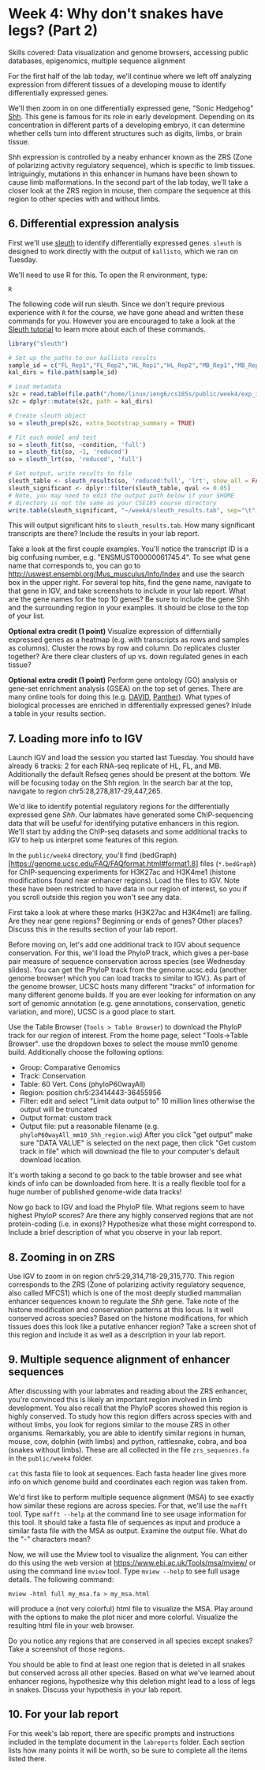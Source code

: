 # Week 4: Why don't snakes have legs? (Part 2)
Skills covered: Data visualization and genome browsers, accessing public databases, epigenomics, multiple sequence alignment

For the first half of the lab today, we'll continue where we left off analyzing expression from different tissues of a developing mouse to identify differentially expressed genes.

We'll then zoom in on one differentially expressed gene, "Sonic Hedgehog" [Shh](https://en.wikipedia.org/wiki/Sonic_hedgehog). This gene is famous for its role in early development. Depending on its concentration in different parts of a developing embryo, it can determine whether cells turn into different structures such as digits, limbs, or brain tissue.

Shh expression is controlled by a neaby enhancer known as the ZRS (Zone of polarizing activity regulatory sequence), which is specific to limb tissues. Intriguingly, mutations in this enhancer in humans have been shown to cause limb malformations. In the second part of the lab today, we'll take a closer look at the ZRS region in mouse, then compare the sequence at this region to other species with and without limbs.

## 6. Differential expression analysis

First we'll use [sleuth](https://pachterlab.github.io/sleuth) to identify differentially expressed genes. `sleuth` is designed to work directly with the output of `kallisto`, which we ran on Tuesday.

We'll need to use R for this. To open the R environment, type:

```
R
```

The following code will run sleuth. Since we don't require previous experience with `R` for the course, we have gone ahead and written these commands for you. However you are encouraged to take a look at the [Sleuth tutorial](https://pachterlab.github.io/sleuth_walkthroughs/trapnell/analysis.html) to learn more about each of these commands.
```R
library("sleuth")

# Set up the paths to our kallisto results
sample_id = c("FL_Rep1","FL_Rep2","HL_Rep1","HL_Rep2","MB_Rep1","MB_Rep2")
kal_dirs = file.path(sample_id)

# Load metadata
s2c = read.table(file.path("/home/linux/ieng6/cs185s/public/week4/exp_info.txt"), header = TRUE, stringsAsFactors=FALSE)
s2c = dplyr::mutate(s2c, path = kal_dirs)

# Create sleuth object
so = sleuth_prep(s2c, extra_bootstrap_summary = TRUE)

# Fit each model and test
so = sleuth_fit(so, ~condition, 'full')
so = sleuth_fit(so, ~1, 'reduced')
so = sleuth_lrt(so, 'reduced', 'full')

# Get output, write results to file
sleuth_table <- sleuth_results(so, 'reduced:full', 'lrt', show_all = FALSE)
sleuth_significant <- dplyr::filter(sleuth_table, qval <= 0.05)
# Note, you may need to edit the output path below if your $HOME
# directory is not the same as your CSE185 course directory
write.table(sleuth_significant, "~/week4/sleuth_results.tab", sep="\t", quote=FALSE)
```

This will output significant hits to `sleuth_results.tab`. How many significant transcripts are there? Include the results in your lab report.

Take a look at the first couple examples. You'll notice the transcript ID is a big confusing number, e.g. "ENSMUST00000061745.4". To see what gene name that corresponds to, you can go to http://uswest.ensembl.org/Mus_musculus/Info/Index and use the search box in the upper right. For several top hits, find the gene name, navigate to that gene in IGV, and take screenshots to include in your lab report. What are the gene names for the top 10 genes? Be sure to include the gene Shh and the surrounding region in your examples. It should be close to the top of your list. 

**Optional extra credit (1 point)**
Visualize expression of differntially expressed genes as a heatmap (e.g. with transcripts as rows and samples as columns). Cluster the rows by row and column. Do replicates cluster together? Are there clear clusters of up vs. down regulated genes in each tissue?

**Optional extra credit (1 point)**
Perform gene ontology (GO) analysis or gene-set enrichment analysis (GSEA) on the top set of genes. There are many online tools for doing this (e.g. [DAVID](https://david.ncifcrf.gov/), [Panther](http://pantherdb.org/)). What types of biological processes are enriched in differentially expressed genes? Inlude a table in your results section.

## 7. Loading more info to IGV
Launch IGV and load the session you started last Tuesday. You should have already 6 tracks: 2 for each RNA-seq replicate of HL, FL, and MB. Additionally the default Refseq genes should be present at the bottom. We will be focusing today on the Shh region. In the search bar at the top, navigate to region chr5:28,278,817-29,447,265.

We'd like to identify potential regulatory regions for the differentially expressed gene *Shh*. Our labmates have generated some ChIP-sequencing data that will be useful for identifying putative enhancers in this region. We'll start by adding the ChIP-seq datasets and some additional tracks to IGV to help us interpret some features of this region.

In the `public/week4` directory, you'll find (bedGraph)[https://genome.ucsc.edu/FAQ/FAQformat.html#format1.8] files (`*.bedGraph`) for ChIP-sequencing experiments for H3K27ac and H3K4me1 (histone modifications found near enhancer regions). Load the files to IGV. Note these have been restricted to have data in our region of interest, so you if you scroll outside this region you won't see any data.

First take a look at where these marks (H3K27ac and H3K4me1) are falling. Are they near gene regions? Beginning or ends of genes? Other places? Discuss this in the results section of your lab report.

Before moving on, let's add one additional track to IGV about sequence conservation. For this, we'll load the PhyloP track, which gives a per-base pair measure of sequence conservation across species (see Wednesday slides). You can get the PhyloP track from the genome.ucsc.edu (another genome browser! which you can load tracks to similar to IGV.). As part of the genome browser, UCSC hosts many different "tracks" of information for many different genome builds. If you are ever looking for information on any sort of genomic annotation (e.g. gene annotations, conservation, genetic variation, and more), UCSC is a good place to start.

Use the Table Browser (`Tools > Table Browser`) to download the PhyloP track for our region of interest. From the home page, select "Tools->Table Browser". use the dropdown boxes to select the mouse mm10 genome build. Additionally choose the following options:
* Group: Comparative Genomics
* Track: Conservation
* Table: 60 Vert. Cons (phyloP60wayAll)
* Region: position chr5:23414443-36455956
* Filter: edit and select "Limit data output to" 10 million lines otherwise the output will be truncated
* Output format: custom track
* Output file: put a reasonable filename (e.g. `phyloP60wayAll_mm10_Shh_region.wig`)
After you click "get output" make sure "DATA VALUE" is selected on the next page, then click "Get custom track in file" which will download the file to your computer's default download location.

It's worth taking a second to go back to the table browser and see what kinds of info can be downloaded from here. It is a really flexible tool for a huge number of published genome-wide data tracks!

Now go back to IGV and load the PhyloP file. What regions seem to have highest PhyloP scores? Are there any highly conserved regions that are not protein-coding (i.e. in exons)? Hypothesize what those might correspond to. Include a brief description of what you observe in your lab report.

## 8. Zooming in on ZRS

Use IGV to zoom in on region chr5:29,314,718-29,315,770. This region corresponds to the ZRS (Zone of polarizing activity regulatory sequence, also called MFCS1) which is one of the most deeply studied mammalian enhancer sequences known to regulate the *Shh* gene. Take note of the histone modification and conservation patterns at this locus. Is it well conserved across species? Based on the histone modifications, for which tissues does this look like a putative enhancer region? Take a screen shot of this region and include it as well as a description in your lab report.

## 9. Multiple sequence alignment of enhancer sequences

After discussing with your labmates and reading about the ZRS enhancer, you're convinced this is likely an important region involved in limb development. You also recall that the PhyloP scores showed this region is highly conserved. To study how this region differs across species with and without limbs, you look for regions similar to the mouse ZRS in other organisms. Remarkably, you are able to identify similar regions in human, mouse, cow, dolphin (with limbs) and python, rattlesnake, cobra, and boa (snakes without limbs). These are all collected in the file `zrs_sequences.fa` in the `public/week4` folder.

`cat` this fasta file to look at sequences. Each fasta header line gives more info on which genome build and coordinates each region was taken from.

We'd first like to perform multiple sequence alignment (MSA) to see exactly how similar these regions are across species. For that, we'll use the `mafft` tool. Type `mafft --help` at the command line to see usage information for this tool. It should take a fasta file of sequences as input and produce a similar fasta file with the MSA as output. Examine the output file. What do the "-" characters mean?

Now, we will use the Mview tool to visualize the alignment. You can either do this using the web version at https://www.ebi.ac.uk/Tools/msa/mview/ or using the command line `mview` tool. Type `mview --help` to see full usage details. The following command:
```
mview -html full my_msa.fa > my_msa.html
```
will produce a (not very colorful) html file to visualize the MSA. Play around with the options to make the plot nicer and more colorful. Visualize the resulting html file in your web browser.

Do you notice any regions that are conserved in all species except snakes? Take a screenshot of those regions.

You should be able to find at least one region that is deleted in all snakes but conserved across all other species. Based on what we've learned about enhancer regions, hypothesize why this deletion might lead to a loss of legs in snakes. Discuss your hypothesis in your lab report.


## 10. For your lab report

For this week's lab report, there are specific prompts and instructions included in the template document in the `labreports` folder. Each section lists how many points it will be worth, so be sure to complete all the items listed there.
